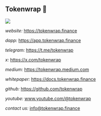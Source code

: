 ## Tokenwrap 🌯

![](https://docs.tokenwrap.finance/~gitbook/image?url=https%3A%2F%2F345972223-files.gitbook.io%2F%7E%2Ffiles%2Fv0%2Fb%2Fgitbook-x-prod.appspot.com%2Fo%2Fspaces%252FTu1Q5Pm27MK3wqIhXigt%252Fuploads%252FQedVIs72490m1uUAfuFZ%252F1500x500%2520%282%29.jpeg%3Falt%3Dmedia%26token%3Dd05db483-2ffb-4576-a920-7184b6867eb6&width=768&dpr=2&quality=100&sign=e3e8e30a&sv=1)

*website:* https://tokenwrap.finance

*dapp:* https://app.tokenwrap.finance

*telegram:* https://t.me/tokenwrap

*x:*  https://x.com/tokenwrap

*medium:* https://tokenwrap.medium.com

*whitepaper:* https://docs.tokenwrap.finance

*github:* https://github.com/tokenwrap

*youtube:* www.youtube.com/@tokenwrap

*contact us:* info@tokenwrap.finance

